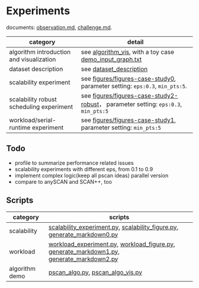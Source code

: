 # Experiments

documents: [observation.md](doc/observation.md), [challenge.md](doc/challenge.md).

category | detail
--- | ---
algorithm introduction and visualization | see [algorithm_vis](algorithm_vis), with a toy case [demo_input_graph.txt](algorithm_vis/demo_input_graph.txt)
dataset description | see [dataset_description](dataset_description/ReadMe.md)
scalability experiment | see [figures/figures-case-study0](figures/figures-case-study0), parameter setting: `eps:0.3`, `min_pts:5`.
scalability robust scheduling experiment | see [figures/figures-case-study2-robust](figures/figures-case-study2-robust)， parameter setting: `eps:0.3`, `min_pts:5`
workload/serial-runtime experiment | see [figures/figures-case-study1](figures/figures-case-study1), parameter setting: `min_pts:5`

## Todo

* profile to summarize performance related issues
* scalability experiments with different eps, from 0.1 to 0.9
* implement complex logic(keep all pscan ideas) parallel version
* compare to anySCAN and SCAN++, too 

## Scripts

category | scripts
--- | ---
scalability | [scalability_experiment.py](scalability_experiment.py), [scalability_figure.py](scalability_figure.py), [generate_markdown0.py](playground/generate_markdown0.py)
workload | [workload_experiment.py](workload_experiment.py), [workload_figure.py](workload_figure.py), [generate_markdown1.py](playground/generate_markdown1.py), [generate_markdown2.py](playground/generate_markdown2.py)
algorithm demo | [pscan_algo.py](algorithm_vis/pscan_algo.py), [pscan_algo_vis.py](algorithm_vis/pscan_algo_vis.py)